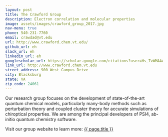 ```yaml
---
layout: post
title: The Crawford Group  
description: Electron correlation and molecular properties 
image: assets/images/crawford_group_2017.jpg
nav-menu: true
phone: 540-231-7760 
email: crawdad@vt.edu 
url: http://www.crawford.chem.vt.edu/
github_url: eh
slack_url: eh
linkedin_url: eh
googlescholar_url: https://scholar.google.com/citations?user=Hs_TvWMAAAAJ&hl=en
link_url: http://www.crawford.chem.vt.edu
street_address: 900 West Campus Drive
city: Blacksburg 
state: VA
zip_code: 24061
---
```


Our research group focuses on the development of state-of-the-art quantum chemical models, particularly many-body methods such as perturbation theory and coupled cluster theory for accurate simulations of chiroptical properties. We are among the principal developers of PSI4, ab-initio quantum chemistry software.

<div>		
<p>Visit our group website to learn more:  <a href="{{ page.link_url }}"> {{ page.title }}</a></p>
</div>		
